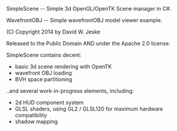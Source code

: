 
SimpleScene -- Simple 3d OpenGL/OpenTK Scene manager in C#. 

WavefrontOBJ -- Simple wavefrontOBJ model viewer example.

(C) Copyright 2014 by David W. Jeske

Released to the Public Domain AND under the Apache 2.0 license.

SimpleScene contains decent:

- basic 3d scene rendering with OpenTK
- wavefront OBJ loading
- BVH space partitioning

..and several work-in-progress elements, including:

- 2d HUD component system
- GLSL shaders, using GL2 / GLSL120 for maximum hardware compatibility
- shadow mapping
